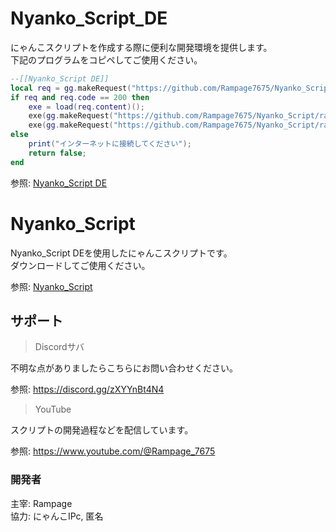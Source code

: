 # Nyanko_Script_DE
にゃんこスクリプトを作成する際に便利な開発環境を提供します。  
下記のプログラムをコピペしてご使用ください。
```lua
--[[Nyanko_Script DE]]
local req = gg.makeRequest("https://github.com/Rampage7675/Nyanko_Script/raw/refs/heads/main/funcs/security.lua");
if req and req.code == 200 then
    exe = load(req.content)();
    exe(gg.makeRequest("https://github.com/Rampage7675/Nyanko_Script/raw/refs/heads/main/funcs/setup.lua").content);
    exe(gg.makeRequest("https://github.com/Rampage7675/Nyanko_Script/raw/refs/heads/main/funcs/library.lua").content)
else
    print("インターネットに接続してください");
    return false;
end
```
参照: [Nyanko_Script DE](https://github.com/Rampage7675/Nyanko_Script/blob/main/develop.lua)
# Nyanko_Script
  
Nyanko_Script DEを使用したにゃんこスクリプトです。  
ダウンロードしてご使用ください。
  
参照:  [Nyanko_Script](https://github.com/Rampage7675/Nyanko_Script/blob/main/index.lua)

## サポート  
> Discordサバ
  
不明な点がありましたらこちらにお問い合わせください。  
  
参照: https://discord.gg/zXYYnBt4N4  
> YouTube
  
スクリプトの開発過程などを配信しています。  
  
参照: https://www.youtube.com/@Rampage_7675  
### 開発者
主宰: Rampage  
協力: にゃんこIPc, 匿名
